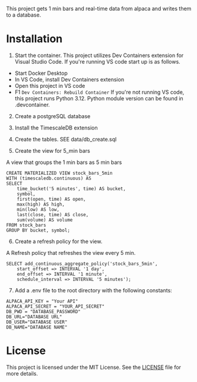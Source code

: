 This project gets 1 min bars and real-time data from alpaca and writes them to a database.

# Installation

1. Start the container.
This project utilizes Dev Containers extension for Visual Studio Code.  If you're running VS code start up is as follows.
- Start Docker Desktop
- In VS Code, install Dev Containers extension
- Open this project in VS code
- F1 `Dev Containers: Rebuild Container`
If you're not running VS code, this project runs Python 3.12.  Python module version can be found in .devcontainer.  

2. Create a postgreSQL database

3. Install the TimescaleDB extension

4. Create the tables.
   SEE data/db_create.sql

5. Create the view for 5_min bars

A view that groups the 1 min bars as 5 min bars
```
CREATE MATERIALIZED VIEW stock_bars_5min
WITH (timescaledb.continuous) AS
SELECT
    time_bucket('5 minutes', time) AS bucket,
    symbol,
    first(open, time) AS open,
    max(high) AS high,
    min(low) AS low,
    last(close, time) AS close,
    sum(volume) AS volume
FROM stock_bars
GROUP BY bucket, symbol;
```

6. Create a refresh policy for the view.

A Refresh policy that refreshes the view every 5 min.
```
SELECT add_continuous_aggregate_policy('stock_bars_5min',
    start_offset => INTERVAL '1 day',
    end_offset => INTERVAL '1 minute',
    schedule_interval => INTERVAL '5 minutes');
```

7. Add a .env file to the root directory with the following constants:

```
ALPACA_API_KEY = "Your API"
ALPACA_API_SECRET = "YOUR_API_SECRET"
DB_PWD = "DATABASE_PASSWORD"
DB_URL="DATABASE URL"
DB_USER="DATABASE USER"
DB_NAME="DATABASE NAME"
```

# License

This project is licensed under the MIT License. See the [LICENSE](LICENSE) file for more details.